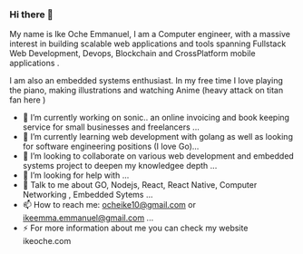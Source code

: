 ### Hi there 👋
My name is Ike Oche Emmanuel, I am a Computer engineer, with a massive interest in building scalable web applications and tools spanning Fullstack Web Development, Devops,  Blockchain and CrossPlatform mobile applications .

I am also an embedded systems enthusiast. In my free time I love playing the piano, making illustrations and watching Anime (heavy attack on titan fan here )


- 🔭 I’m currently working on sonic.. an online invoicing and book keeping service for small businesses and freelancers ...
- 🌱 I’m currently learning web development with golang as well as looking for software engineering positions (I love Go)...
- 👯 I’m looking to collaborate on various web development and embedded systems project to deepen my knowledgee depth ...
- 🤔 I’m looking for help with ...
- 💬 Talk to me about GO, Nodejs, React, React Native, Computer Networking , Embedded Sytems ...
- 📫 How to reach me: ocheike10@gmail.com or ikeemma.emmanuel@gmail.com   ...
- ⚡ For more information about me you can check my website ikeoche.com

